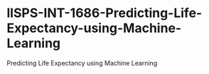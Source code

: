 # llSPS-INT-1686-Predicting-Life-Expectancy-using-Machine-Learning
Predicting Life Expectancy using Machine Learning

